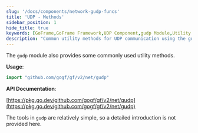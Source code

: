 ```yaml
---
slug: '/docs/components/network-gudp-funcs'
title: 'UDP - Methods'
sidebar_position: 1
hide_title: true
keywords: [GoFrame,GoFrame Framework,UDP Component,gudp Module,Utility Methods,UDP Communication,Data Transmission,Network Programming,Go Language,Network Protocol]
description: "Common utility methods for UDP communication using the gudp module in the GoFrame framework, including how to create a UDP connection with NewNetConn, use Send and SendRecv methods for data transmission, and use *Pkg methods to simplify data packet protocol transmission."
---
```


The `gudp` module also provides some commonly used utility methods.

**Usage**:

```go
import "github.com/gogf/gf/v2/net/gudp"
```

**API Documentation**:

[https://pkg.go.dev/github.com/gogf/gf/v2/net/gudp](https://pkg.go.dev/github.com/gogf/gf/v2/net/gudp)



The tools in `gudp` are relatively simple, so a detailed introduction is not provided here.